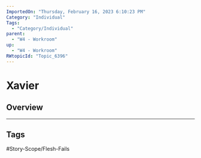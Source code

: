 ```yaml
---
ImportedOn: "Thursday, February 16, 2023 6:10:23 PM"
Category: "Individual"
Tags:
  - "Category/Individual"
parent:
  - "W4 - Workroom"
up:
  - "W4 - Workroom"
RWtopicId: "Topic_6396"
---
```

# Xavier
## Overview

---
## Tags
#Story-Scope/Flesh-Fails

